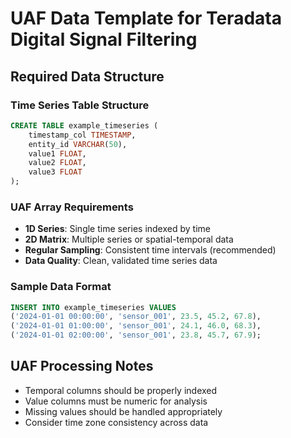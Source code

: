 # UAF Data Template for Teradata Digital Signal Filtering

## Required Data Structure

### Time Series Table Structure
```sql
CREATE TABLE example_timeseries (
    timestamp_col TIMESTAMP,
    entity_id VARCHAR(50),
    value1 FLOAT,
    value2 FLOAT,
    value3 FLOAT
);
```

### UAF Array Requirements
- **1D Series**: Single time series indexed by time
- **2D Matrix**: Multiple series or spatial-temporal data
- **Regular Sampling**: Consistent time intervals (recommended)
- **Data Quality**: Clean, validated time series data

### Sample Data Format
```sql
INSERT INTO example_timeseries VALUES
('2024-01-01 00:00:00', 'sensor_001', 23.5, 45.2, 67.8),
('2024-01-01 01:00:00', 'sensor_001', 24.1, 46.0, 68.3),
('2024-01-01 02:00:00', 'sensor_001', 23.8, 45.7, 67.9);
```

## UAF Processing Notes
- Temporal columns should be properly indexed
- Value columns must be numeric for analysis
- Missing values should be handled appropriately
- Consider time zone consistency across data
